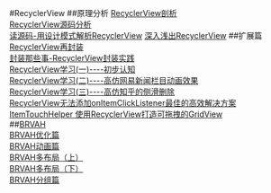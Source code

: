#RecyclerView
##原理分析
[RecyclerView剖析](http://blog.csdn.net/qq_23012315/article/details/50807224)  
[RecyclerView源码分析](http://mouxuejie.com/blog/2016-03-06/recyclerview-analysis/)  
[读源码-用设计模式解析RecyclerView](http://www.jianshu.com/p/c82cebc4e798)
[深入浅出RecyclerView](http://kymjs.com/code/2016/07/10/01)
##扩展篇
[RecyclerView再封装](http://www.jianshu.com/p/a5dd9c0735f2)  
[封装那些事-RecyclerView封装实践](http://www.jianshu.com/p/a6f158d1a9c9)  
[RecyclerView学习(一)----初步认知](http://blog.csdn.net/tyk0910/article/details/51329749)  
[RecyclerView学习(二)----高仿网易新闻栏目动画效果](http://blog.csdn.net/tyk0910/article/details/51460808)  
[RecyclerView学习(三)----高仿知乎的侧滑删除](http://blog.csdn.net/tyk0910/article/details/51669205)  
[RecyclerView无法添加onItemClickListener最佳的高效解决方案](http://blog.csdn.net/liaoinstan/article/details/51200600)  
[ItemTouchHelper 使用RecyclerView打造可拖拽的GridView](http://blog.csdn.net/liaoinstan/article/details/51200618)  
##[BRVAH](https://github.com/CymChad/BaseRecyclerViewAdapterHelper)  
[BRVAH优化篇](http://www.jianshu.com/p/411ab861034f)  
[BRVAH动画篇](http://www.jianshu.com/p/fa3f97c19263)  
[BRVAH多布局（上）](http://www.jianshu.com/p/9d75c22f0964)  
[BRVAH多布局（下）](http://www.jianshu.com/p/cf29d4e45536)  
[BRVAH分组篇](http://www.jianshu.com/p/87a49f732724)  


